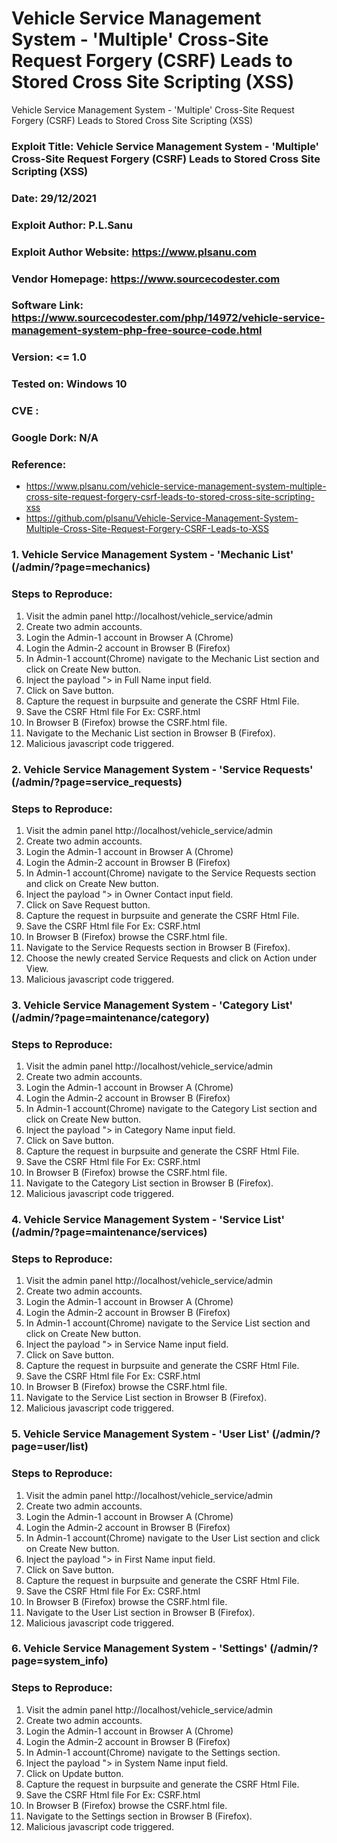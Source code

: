 # Vehicle Service Management System - 'Multiple' Cross-Site Request Forgery (CSRF) Leads to Stored Cross Site Scripting (XSS)
Vehicle Service Management System - 'Multiple' Cross-Site Request Forgery (CSRF) Leads to Stored Cross Site Scripting (XSS)

### Exploit Title: Vehicle Service Management System - 'Multiple' Cross-Site Request Forgery (CSRF) Leads to Stored Cross Site Scripting (XSS)
### Date: 29/12/2021
### Exploit Author: P.L.Sanu
### Exploit Author Website: https://www.plsanu.com
### Vendor Homepage: https://www.sourcecodester.com
### Software Link: https://www.sourcecodester.com/php/14972/vehicle-service-management-system-php-free-source-code.html
### Version: <= 1.0
### Tested on: Windows 10
### CVE : 
### Google Dork: N/A
### Reference: 
- https://www.plsanu.com/vehicle-service-management-system-multiple-cross-site-request-forgery-csrf-leads-to-stored-cross-site-scripting-xss
- https://github.com/plsanu/Vehicle-Service-Management-System-Multiple-Cross-Site-Request-Forgery-CSRF-Leads-to-XSS

### 1. Vehicle Service Management System - 'Mechanic List' (/admin/?page=mechanics)

### Steps to Reproduce:
1. Visit the admin panel http://localhost/vehicle_service/admin
2. Create two admin accounts.
3. Login the Admin-1 account in Browser A (Chrome)
3. Login the Admin-2 account in Browser B (Firefox)
4. In Admin-1 account(Chrome) navigate to the Mechanic List section and click on Create New button.
5. Inject the payload "><script>alert(document.cookie)</script> in Full Name input field.
6. Click on Save button.
7. Capture the request in burpsuite and generate the CSRF Html File.
8. Save the CSRF Html file For Ex: CSRF.html
9. In Browser B (Firefox) browse the CSRF.html file.
10. Navigate to the Mechanic List section in Browser B (Firefox).
11. Malicious javascript code triggered.

### 2. Vehicle Service Management System - 'Service Requests' (/admin/?page=service_requests)

### Steps to Reproduce:
1. Visit the admin panel http://localhost/vehicle_service/admin
2. Create two admin accounts.
3. Login the Admin-1 account in Browser A (Chrome)
3. Login the Admin-2 account in Browser B (Firefox)
4. In Admin-1 account(Chrome) navigate to the Service Requests section and click on Create New button.
5. Inject the payload "><script>alert(document.cookie)</script> in Owner Contact input field.
6. Click on Save Request button.
7. Capture the request in burpsuite and generate the CSRF Html File.
8. Save the CSRF Html file For Ex: CSRF.html
9. In Browser B (Firefox) browse the CSRF.html file.
10. Navigate to the Service Requests section in Browser B (Firefox).
11. Choose the newly created Service Requests and click on Action under View.
11. Malicious javascript code triggered.

### 3. Vehicle Service Management System - 'Category List' (/admin/?page=maintenance/category)

### Steps to Reproduce:
1. Visit the admin panel http://localhost/vehicle_service/admin
2. Create two admin accounts.
3. Login the Admin-1 account in Browser A (Chrome)
3. Login the Admin-2 account in Browser B (Firefox)
4. In Admin-1 account(Chrome) navigate to the Category List section and click on Create New button.
5. Inject the payload "><script>alert(document.cookie)</script> in Category Name input field.
6. Click on Save button.
7. Capture the request in burpsuite and generate the CSRF Html File.
8. Save the CSRF Html file For Ex: CSRF.html
9. In Browser B (Firefox) browse the CSRF.html file.
10. Navigate to the Category List section in Browser B (Firefox).
11. Malicious javascript code triggered.

### 4. Vehicle Service Management System - 'Service List' (/admin/?page=maintenance/services)

### Steps to Reproduce:
1. Visit the admin panel http://localhost/vehicle_service/admin
2. Create two admin accounts.
3. Login the Admin-1 account in Browser A (Chrome)
3. Login the Admin-2 account in Browser B (Firefox)
4. In Admin-1 account(Chrome) navigate to the Service List section and click on Create New button.
5. Inject the payload "><script>alert(document.cookie)</script> in Service Name input field.
6. Click on Save button.
7. Capture the request in burpsuite and generate the CSRF Html File.
8. Save the CSRF Html file For Ex: CSRF.html
9. In Browser B (Firefox) browse the CSRF.html file.
10. Navigate to the Service List section in Browser B (Firefox).
11. Malicious javascript code triggered.

### 5. Vehicle Service Management System - 'User List' (/admin/?page=user/list)

### Steps to Reproduce:
1. Visit the admin panel http://localhost/vehicle_service/admin
2. Create two admin accounts.
3. Login the Admin-1 account in Browser A (Chrome)
3. Login the Admin-2 account in Browser B (Firefox)
4. In Admin-1 account(Chrome) navigate to the User List section and click on Create New button.
5. Inject the payload "><script>alert(document.cookie)</script> in First Name input field.
6. Click on Save button.
7. Capture the request in burpsuite and generate the CSRF Html File.
8. Save the CSRF Html file For Ex: CSRF.html
9. In Browser B (Firefox) browse the CSRF.html file.
10. Navigate to the User List section in Browser B (Firefox).
11. Malicious javascript code triggered.

### 6. Vehicle Service Management System - 'Settings' (/admin/?page=system_info)

### Steps to Reproduce:
1. Visit the admin panel http://localhost/vehicle_service/admin
2. Create two admin accounts.
3. Login the Admin-1 account in Browser A (Chrome)
3. Login the Admin-2 account in Browser B (Firefox)
4. In Admin-1 account(Chrome) navigate to the Settings section.
5. Inject the payload "><script>alert(document.cookie)</script> in System Name input field.
6. Click on Update button.
7. Capture the request in burpsuite and generate the CSRF Html File.
8. Save the CSRF Html file For Ex: CSRF.html
9. In Browser B (Firefox) browse the CSRF.html file.
10. Navigate to the Settings section in Browser B (Firefox).
11. Malicious javascript code triggered.
